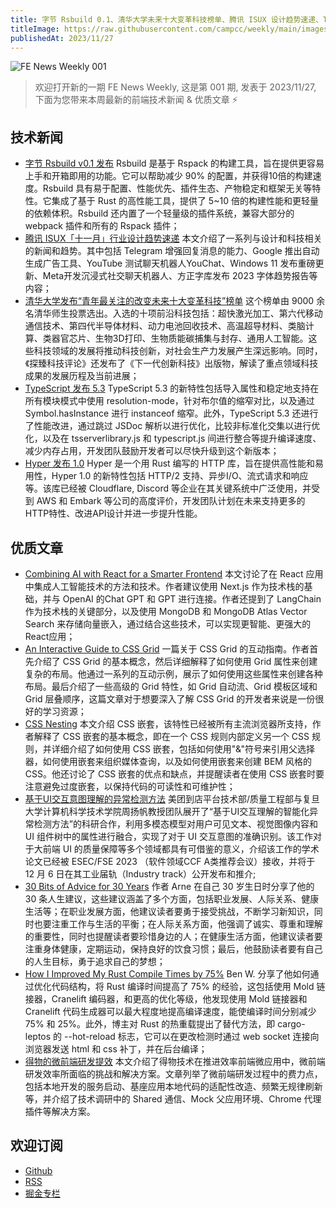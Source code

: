 ```yaml
---
title: 字节 Rsbuild 0.1、清华大学未来十大变革科技榜单、腾讯 ISUX 设计趋势速递、TypeScript 5.3
titleImage: https://raw.githubusercontent.com/campcc/weekly/main/images/weekly-001.png
publishedAt: 2023/11/27
---
```


![FE News Weekly 001](https://raw.githubusercontent.com/campcc/weekly/main/images/weekly-001.png)

> 欢迎打开新的一期 FE News Weekly, 这是第 001 期, 发表于 2023/11/27, 下面为您带来本周最新的前端技术新闻 & 优质文章 ⚡️

## 技术新闻

- [字节 Rsbuild v0.1 发布](https://mp.weixin.qq.com/s/dorbW52HcJCaJaL9yybC3Q) Rsbuild 是基于 Rspack 的构建工具，旨在提供更容易上手和开箱即用的功能。它可以帮助减少 90% 的配置，并获得10倍的构建速度。Rsbuild 具有易于配置、性能优先、插件生态、产物稳定和框架无关等特性。它集成了基于 Rust 的高性能工具，提供了 5~10 倍的构建性能和更轻量的依赖体积。Rsbuild 还内置了一个轻量级的插件系统，兼容大部分的 webpack 插件和所有的 Rspack 插件；
- [腾讯 ISUX「十一月」行业设计趋势速递](https://mp.weixin.qq.com/s/rNSwQT35yWkVk4PMceAoyg) 本文介绍了一系列与设计和科技相关的新闻和趋势。其中包括 Telegram 增强回复消息的能力、Google 推出自动生成广告工具、YouTube 测试聊天机器人YouChat、Windows 11 发布重磅更新、Meta开发沉浸式社交聊天机器人、方正字库发布 2023 字体趋势报告等内容；
- [清华大学发布“青年最关注的改变未来十大变革科技”榜单](https://mp.weixin.qq.com/s/VcpzuojCQpAs_Nea0Lns9g) 这个榜单由 9000 余名清华师生投票选出。入选的十项前沿科技包括：超快激光加工、第六代移动通信技术、第四代半导体材料、动力电池回收技术、高温超导材料、类脑计算、类器官芯片、生物3D打印、生物质能碳捕集与封存、通用人工智能。这些科技领域的发展将推动科技创新，对社会生产力发展产生深远影响。同时，《探臻科技评论》还发布了《下一代创新科技》出版物，解读了重点领域科技成果的发展历程及当前进展；
- [TypeScript 发布 5.3](https://devblogs.microsoft.com/typescript/announcing-typescript-5-3/) TypeScript 5.3 的新特性包括导入属性和稳定地支持在所有模块模式中使用 resolution-mode，针对布尔值的缩窄对比，以及通过 Symbol.hasInstance 进行 instanceof 缩窄。此外，TypeScript 5.3 还进行了性能改进，通过跳过 JSDoc 解析以进行优化，比较非标准化交集以进行优化，以及在 tsserverlibrary.js 和 typescript.js 间进行整合等提升编译速度、减少内存占用，开发团队鼓励开发者可以尽快升级到这个新版本；
- [Hyper 发布 1.0](https://seanmonstar.com/blog/hyper-v1/) Hyper 是一个用 Rust 编写的 HTTP 库，旨在提供高性能和易用性，Hyper 1.0 的新特性包括 HTTP/2 支持、异步I/O、流式请求和响应等。该库已经被 Cloudflare, Discord 等企业在其关键系统中广泛使用，并受到 AWS 和 Embark 等公司的高度评价，开发团队计划在未来支持更多的HTTP特性、改进API设计并进一步提升性能。

## 优质文章

- [Combining AI with React for a Smarter Frontend](https://thenewstack.io/combining-ai-with-react-for-a-smarter-frontend/) 本文讨论了在 React 应用中集成人工智能技术的方法和技术。作者建议使用 Next.js 作为技术栈的基础，并与 OpenAI 的Chat GPT 和 GPT 进行连接。作者还提到了 LangChain 作为技术栈的关键部分，以及使用 MongoDB 和 MongoDB Atlas Vector Search 来存储向量嵌入，通过结合这些技术，可以实现更智能、更强大的React应用；
- [An Interactive Guide to CSS Grid](https://www.joshwcomeau.com/css/interactive-guide-to-grid/) 一篇关于 CSS Grid 的互动指南。作者首先介绍了 CSS Grid 的基本概念，然后详细解释了如何使用 Grid 属性来创建复杂的布局。他通过一系列的互动示例，展示了如何使用这些属性来创建各种布局。最后介绍了一些高级的 Grid 特性，如 Grid 自动流、Grid 模板区域和 Grid 层叠顺序，这篇文章对于想要深入了解 CSS Grid 的开发者来说是一份很好的学习资源；
- [CSS Nesting](https://ishadeed.com/article/css-nesting/) 本文介绍 CSS 嵌套，该特性已经被所有主流浏览器所支持，作者解释了 CSS 嵌套的基本概念，即在一个 CSS 规则内部定义另一个 CSS 规则，并详细介绍了如何使用 CSS 嵌套，包括如何使用"&"符号来引用父选择器，如何使用嵌套来组织媒体查询，以及如何使用嵌套来创建 BEM 风格的 CSS。他还讨论了 CSS 嵌套的优点和缺点，并提醒读者在使用 CSS 嵌套时要注意避免过度嵌套，以保持代码的可读性和可维护性；
- [基于UI交互意图理解的异常检测方法](https://tech.meituan.com/2023/11/23/the-intent-of-ui-interaction-understanding.html) 美团到店平台技术部/质量工程部与复旦大学计算机科学技术学院周扬帆教授团队展开了“基于UI交互理解的智能化异常检测方法”的科研合作，利用多模态模型对用户可见文本、视觉图像内容和 UI 组件树中的属性进行融合，实现了对于 UI 交互意图的准确识别。该工作对于大前端 UI 的质量保障等多个领域都具有可借鉴的意义，介绍该工作的学术论文已经被 ESEC/FSE 2023 （软件领域CCF A类推荐会议）接收，并将于 12 月 6 日在其工业届轨（Industry track）公开发布和推介;
- [30 Bits of Advice for 30 Years](https://arne.me/articles/30-bits-of-advice-for-30-years) 作者 Arne 在自己 30 岁生日时分享了他的 30 条人生建议，这些建议涵盖了多个方面，包括职业发展、人际关系、健康生活等；在职业发展方面，他建议读者要勇于接受挑战，不断学习新知识，同时也要注重工作与生活的平衡；在人际关系方面，他强调了诚实、尊重和理解的重要性，同时也提醒读者要珍惜身边的人；在健康生活方面，他建议读者要注重身体健康，定期运动，保持良好的饮食习惯；最后，他鼓励读者要有自己的人生目标，勇于追求自己的梦想；
- [How I Improved My Rust Compile Times by 75%](https://benw.is/posts/how-i-improved-my-rust-compile-times-by-seventy-five-percent) Ben W. 分享了他如何通过优化代码结构，将 Rust 编译时间提高了 75% 的经验，这包括使用 Mold 链接器，Cranelift 编码器，和更高的优化等级，他发现使用 Mold 链接器和 Cranelift 代码生成器可以最大程度地提高编译速度，能使编译时间分别减少 75% 和 25%。此外，博主对 Rust 的热重载提出了替代方法，即 cargo-leptos 的 --hot-reload 标志，它可以在更改检测时通过 web socket 连接向浏览器发送 html 和 css 补丁，并在后台编译；
- [得物的微前端研发提效](https://mp.weixin.qq.com/s/so-mXAoPBhbO_yJMAi-qmg) 本文介绍了得物技术在推进效率前端微应用中，微前端研发效率所面临的挑战和解决方案。文章列举了微前端研发过程中的费力点，包括本地开发的服务启动、基座应用本地代码的适配性改造、频繁无规律刷新等，并介绍了技术调研中的 Shared 通信、Mock 父应用环境、Chrome 代理插件等解决方案。

## 欢迎订阅

- [Github](https://github.com/campcc/weekly)
- [RSS](https://campcc.github.io/weekly/public/rss.xml)
- [掘金专栏](https://juejin.cn/column/7304558952179023908)
